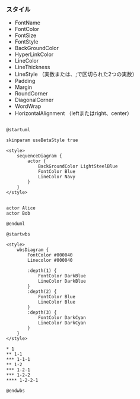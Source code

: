 ### スタイル

* FontName
* FontColor
* FontSize
* FontStyle
* BackGroundColor
* HyperLinkColor
* LineColor
* LineThickness
* LineStyle （実数または、;で区切られた2つの実数）
* Padding
* Margin
* RoundCorner
* DiagonalCorner
* WordWrap
* HorizontalAlignment （leftまたはright、center）

```plantuml

@startuml

skinparam useBetaStyle true

<style>
    sequenceDiagram {
        actor {
            BackGroundColor LightSteelBlue
            FontColor Blue
            LineColor Navy
        }
    }
</style>


actor Alice
actor Bob

@enduml

@startwbs

<style>
    wbsDiagram {
        FontColor #000040
        Linecolor #000040

        :depth(1) {
            FontColor DarkBlue
            LineColor DarkBlue
        }
        :depth(2) {
            FontColor Blue
            LineColor Blue
        }
        :depth(3) {
            FontColor DarkCyan
            LineColor DarkCyan
        }
    }
</style>

* 1
** 1-1
*** 1-1-1
** 1-2
*** 1-2-1
*** 1-2-2
**** 1-2-2-1

@endwbs

```
